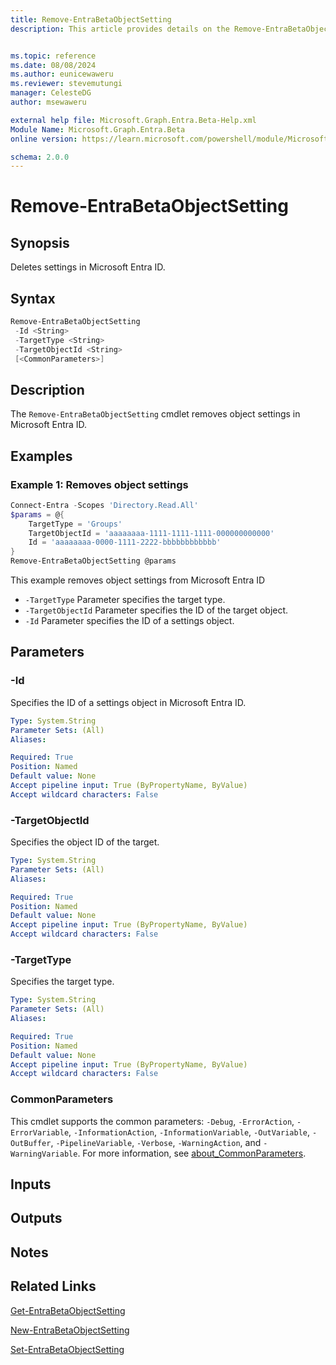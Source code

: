 ```yaml
---
title: Remove-EntraBetaObjectSetting
description: This article provides details on the Remove-EntraBetaObjectSetting command.


ms.topic: reference
ms.date: 08/08/2024
ms.author: eunicewaweru
ms.reviewer: stevemutungi
manager: CelesteDG
author: msewaweru

external help file: Microsoft.Graph.Entra.Beta-Help.xml
Module Name: Microsoft.Graph.Entra.Beta
online version: https://learn.microsoft.com/powershell/module/Microsoft.Graph.Entra.Beta/Remove-EntraBetaObjectSetting

schema: 2.0.0
---
```


# Remove-EntraBetaObjectSetting

## Synopsis

Deletes settings in Microsoft Entra ID.

## Syntax

```powershell
Remove-EntraBetaObjectSetting
 -Id <String>
 -TargetType <String>
 -TargetObjectId <String>
 [<CommonParameters>]
```

## Description

The `Remove-EntraBetaObjectSetting` cmdlet removes object settings in Microsoft Entra ID.

## Examples

### Example 1: Removes object settings

```powershell
Connect-Entra -Scopes 'Directory.Read.All'
$params = @{
    TargetType = 'Groups'
    TargetObjectId = 'aaaaaaaa-1111-1111-1111-000000000000'
    Id = 'aaaaaaaa-0000-1111-2222-bbbbbbbbbbbb'
}
Remove-EntraBetaObjectSetting @params
```

This example removes object settings from Microsoft Entra ID

- `-TargetType` Parameter specifies the target type.
- `-TargetObjectId` Parameter specifies the ID of the target object.
- `-Id` Parameter specifies the ID of a settings object.

## Parameters

### -Id

Specifies the ID of a settings object in Microsoft Entra ID.

```yaml
Type: System.String
Parameter Sets: (All)
Aliases:

Required: True
Position: Named
Default value: None
Accept pipeline input: True (ByPropertyName, ByValue)
Accept wildcard characters: False
```

### -TargetObjectId

Specifies the object ID of the target.

```yaml
Type: System.String
Parameter Sets: (All)
Aliases:

Required: True
Position: Named
Default value: None
Accept pipeline input: True (ByPropertyName, ByValue)
Accept wildcard characters: False
```

### -TargetType

Specifies the target type.

```yaml
Type: System.String
Parameter Sets: (All)
Aliases:

Required: True
Position: Named
Default value: None
Accept pipeline input: True (ByPropertyName, ByValue)
Accept wildcard characters: False
```

### CommonParameters

This cmdlet supports the common parameters: `-Debug`, `-ErrorAction`, `-ErrorVariable`, `-InformationAction`, `-InformationVariable`, `-OutVariable`, `-OutBuffer`, `-PipelineVariable`, `-Verbose`, `-WarningAction`, and `-WarningVariable`. For more information, see [about_CommonParameters](https://go.microsoft.com/fwlink/?LinkID=113216).

## Inputs

## Outputs

## Notes

## Related Links

[Get-EntraBetaObjectSetting](Get-EntraBetaObjectSetting.md)

[New-EntraBetaObjectSetting](New-EntraBetaObjectSetting.md)

[Set-EntraBetaObjectSetting](Set-EntraBetaObjectSetting.md)

